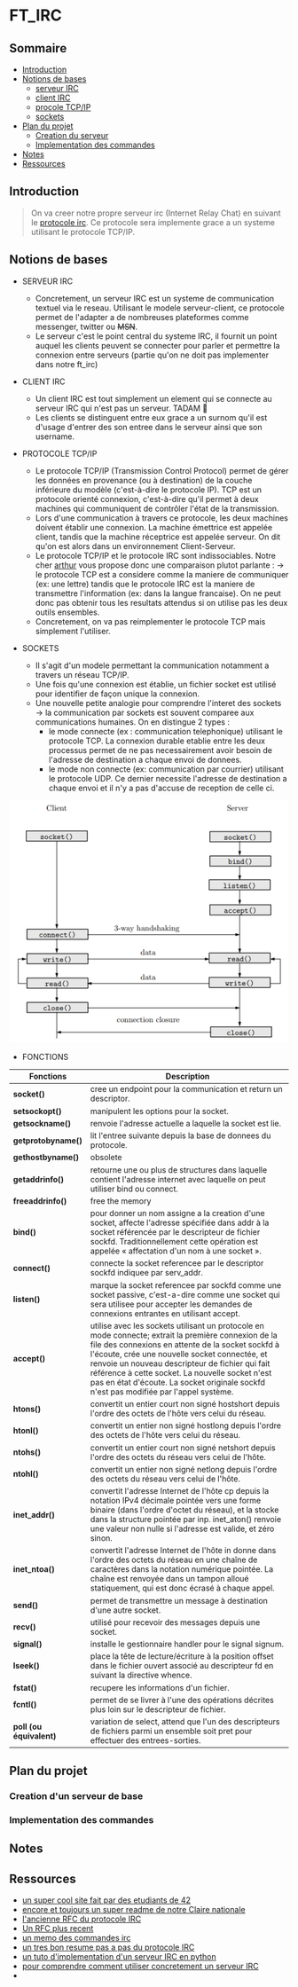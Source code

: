 # FT_IRC
      
## Sommaire
- [Introduction](#Introduction)
- [Notions de bases](#Notions-de-bases)
    - [serveur IRC](#+-SERVEUR-IRC)
    - [client IRC](#CLIENT-IRC)
    - [procole TCP/IP](#PROTOCOLE-TCP/IP)
    - [sockets](#SOCKETS)
- [Plan du projet](#Plan-du-projet)
    - [Creation du serveur](#Creation-du-serveur)
    - [ Implementation des commandes](#Implementation-des-commandes)
- [Notes](#Notes)
- [Ressources](#Ressources)
       
## Introduction
      
>On va creer notre propre serveur irc (Internet Relay Chat) en suivant le [protocole irc](https://datatracker.ietf.org/doc/html/rfc2812). 
>Ce protocole sera implemente grace a un systeme utilisant le protocole TCP/IP. 
       
## Notions de bases
+ SERVEUR IRC
     - Concretement, un serveur IRC est un systeme de communication textuel via le reseau. Utilisant le modele serveur-client, ce protocole permet de l'adapter a de nombreuses plateformes comme messenger, twitter ou ~~MSN~~. 
     - Le serveur c'est le point central du systeme IRC, il fournit un point auquel les clients peuvent se connecter pour parler et permettre la connexion entre serveurs (partie qu'on ne doit pas implementer dans notre ft_irc)
     
+ CLIENT IRC
    - Un client IRC est tout simplement un element qui se connecte au serveur IRC qui n'est pas un serveur. TADAM :tada: 
    - Les clients se distinguent entre eux grace a un surnom qu'il est d'usage d'entrer des son entree dans le serveur ainsi que son username.  

+ PROTOCOLE TCP/IP
    - Le protocole TCP/IP (Transmission Control Protocol) permet de gérer les données en provenance (ou à destination) de la couche inférieure du modèle (c'est-à-dire le protocole IP). TCP est un protocole orienté connexion, c'est-à-dire qu'il permet à deux machines qui communiquent de contrôler l'état de la transmission.
    - Lors d'une communication à travers ce protocole, les deux machines doivent établir une connexion. La machine émettrice est appelée client, tandis que la machine réceptrice est appelée serveur. On dit qu'on est alors dans un environnement Client-Serveur.
    - Le protocole TCP/IP et le protocole IRC sont indissociables. Notre cher [arthur](https://github.com/arthur-trt) vous propose donc une comparaison plutot parlante : 
                → le protocole TCP est a considere comme la maniere de communiquer (ex: une lettre) tandis que le protocole IRC est la maniere de transmettre l'information (ex: dans la langue francaise). On ne peut donc pas obtenir tous les resultats attendus si on utilise pas les deux outils ensembles. 
    - Concretement, on va pas reimplementer le protocole TCP mais simplement l'utiliser. 

+ SOCKETS 
    -  Il s'agit d'un modele permettant la communication notamment a travers un réseau TCP/IP.
    -   Une fois qu'une connexion est établie, un fichier socket est utilisé pour identifier de façon unique la connexion.
    -   Une nouvelle petite analogie pour comprendre l'interet des sockets → la communication par sockets est souvent comparee aux communications humaines. On en distingue 2 types :
        * le mode connecte (ex : communication telephonique) utilisant le protocole TCP. La connexion durable etablie entre les deux processus permet de ne pas necessairement avoir besoin de l'adresse de destination a chaque envoi de donnees.
        * le mode non connecte (ex: communication par courrier) utilisant le protocole UDP. Ce dernier necessite l'adresse de destination a chaque envoi et il n'y a pas d'accuse de reception de celle ci. 

<p align="center"><img src="schema.png"/></p>

+ FONCTIONS

| Fonctions                      | Description                                                            | 
| -------------------------------|------------------------------------------------------------------------|
 **socket()**                    | cree un endpoint pour la communication et return un descriptor.        | 
 **setsockopt()**                | manipulent les options pour la socket.                                 |
 **getsockname()**               |  renvoie l'adresse actuelle a laquelle la socket est lie.              |
 **getprotobyname()**            | lit l'entree suivante depuis la base de donnees du protocole.          |
 **gethostbyname()**             |  obsolete                                                              |
 **getaddrinfo()**               | retourne une ou plus de structures dans laquelle contient l'adresse internet avec laquelle on peut utiliser bind ou connect. |
 **freeaddrinfo()**              |  free the memory                                                       |
 **bind()**                      | pour donner un nom assigne a la creation d'une socket, affecte l'adresse spécifiée dans addr à la socket référencée par le descripteur de fichier sockfd. Traditionnellement cette opération est appelée « affectation d'un nom à une socket ».|
 **connect()**                   | connecte la socket referencee par le descriptor sockfd indiquee par serv_addr.  |
 **listen()**                    |  marque la socket referencee par sockfd comme une socket passive, c'est-a-dire comme une socket qui sera utilisee pour accepter les demandes de connexions entrantes en utilisant accept. |
 **accept()**                    | utilise avec les sockets utilisant un protocole en mode connecte; extrait la première connexion de la file des connexions en attente de la socket sockfd à l'écoute, crée une nouvelle socket connectée, et renvoie un nouveau descripteur de fichier qui fait référence à cette socket. La nouvelle socket n'est pas en état d'écoute. La socket originale sockfd n'est pas modifiée par l'appel système. |
 **htons()**                     |  convertit un entier court non signé hostshort depuis l'ordre des octets de l'hôte vers celui du réseau. |
 **htonl()**                     | convertit un entier non signé hostlong depuis l'ordre des octets de l'hôte vers celui du réseau.    |  
 **ntohs()**                     | convertit un entier court non signé netshort depuis l'ordre des octets du réseau vers celui de l'hôte. |
 **ntohl()**                     | convertit un entier non signé netlong depuis l'ordre des octets du réseau vers celui de l'hôte. |
 **inet_addr()**                 | convertit l'adresse Internet de l'hôte cp depuis la notation IPv4 décimale pointée vers une forme binaire (dans l'ordre d'octet du réseau), et la stocke dans la structure pointée par inp. inet_aton() renvoie une valeur non nulle si l'adresse est valide, et zéro sinon. |
 **inet_ntoa()**                 | convertit l'adresse Internet de l'hôte in donne dans l'ordre des octets du réseau en une chaîne de caractères dans la notation numérique pointée. La chaîne est renvoyée dans un tampon alloué statiquement, qui est donc écrasé à chaque appel. |       
 **send()**                      | permet de transmettre un message à destination d'une autre socket.     |
 **recv()**                      |  utilisé pour recevoir des messages depuis une socket.                |
 **signal()**                    | installe le gestionnaire handler pour le signal signum.               |
 **lseek()**                     | place la tête de lecture/écriture à la position offset dans le fichier ouvert associé au descripteur fd en suivant la directive whence. |
 **fstat()**                     | recupere les informations d'un fichier.                                 |
 **fcntl()**                     | permet de se livrer à l'une des opérations décrites plus loin sur le descripteur de fichier. |
 **poll (ou équivalent)**        |  variation de select, attend que l'un des descripteurs de fichiers parmi un ensemble soit pret pour effectuer des entrees-sorties. |
 
## Plan du projet 

### Creation d'un serveur de base


### Implementation des commandes


## Notes



## Ressources
- [un super cool site fait par des etudiants de 42](https://ircgod.com/)
- [encore et toujours un super readme de notre Claire nationale](https://github.com/Ccommiss/ft_irc/blob/main/README.md)
- [l'ancienne RFC du protocole IRC](https://datatracker.ietf.org/doc/html/rfc1459#section-1)
- [Un RFC plus recent](https://datatracker.ietf.org/doc/html/rfc2812)
- [un memo des commandes irc](https://fr.wikipedia.org/wiki/Aide:IRC/commandes)
- [un tres bon resume pas a pas du protocole IRC](http://www.lsv.fr/~rodrigue/teach/npp/2012/tp1.pdf)
- [un tuto d'implementation d'un serveur IRC en python](https://www.youtube.com/watch?v=3QiPPX-KeSc)
- [pour comprendre comment utiliser concretement un serveur IRC](https://bioinfo-fr.net/irc-mais-cest-quoi-en-fait)
- 
